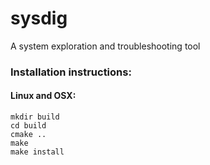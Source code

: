 sysdig
======

A system exploration and troubleshooting tool

### Installation instructions:

#### Linux and OSX:

```
mkdir build
cd build
cmake ..
make
make install
```

